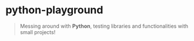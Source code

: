 # python-playground

> Messing around with **Python**, testing libraries and functionalities with small projects!
